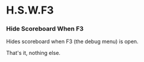 # H.S.W.F3

### Hide Scoreboard When F3

Hides scoreboard when F3 (the debug menu) is open.

That's it, nothing else.